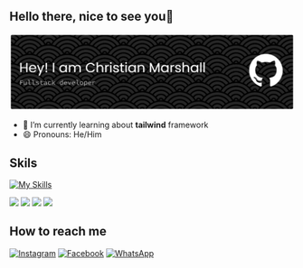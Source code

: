 ## Hello there, nice to see you👋
![EPEPANIM3K](image/github-header-banner.png)
<!--
**EPEPANIM3K/EPEPANIM3K** is a ✨ _special_ ✨ repository because its `README.md` (this file) appears on your GitHub profile.

Here are some ideas to get you started:

- 🔭 I’m currently working on ...
- 🌱 I’m currently learning ...
- 👯 I’m looking to collaborate on ...
- 🤔 I’m looking for help with ...
- 💬 Ask me about ...
- 📫 How to reach me: ...
- 😄 Pronouns: ...
- ⚡ Fun fact: ...
-->
- 🌱 I’m currently learning about **tailwind** framework
- 😄 Pronouns: He/Him

 ## Skils
 [![My Skills](https://skillicons.dev/icons?i=html,css,javascript,java)](https://skillicons.dev)

 <img src="https://img.shields.io/badge/HTML5-E34F26?style=for-the-badge&logo=html5&logoColor=white" /> <img src="https://img.shields.io/badge/CSS3-1572B6?style=for-the-badge&logo=css3&logoColor=white" /> <img src="https://img.shields.io/badge/JavaScript-323330?style=for-the-badge&logo=javascript&logoColor=F7DF1E" /> <img src="https://img.shields.io/badge/json-5E5C5C?style=for-the-badge&logo=json&logoColor=white" />

 ## How to reach me 
  [![Instagram](https://img.shields.io/badge/Instagram-E4405F?style=for-the-badge&logo=instagram&logoColor=white)](https://www.instagram.com/mars.hallchrist/) [![Facebook](https://img.shields.io/badge/Facebook-1877F2?style=for-the-badge&logo=facebook&logoColor=white)](https://www.facebook.com/marshall.saputra.2025) [![WhatsApp](https://img.shields.io/badge/WhatsApp-25D366?style=for-the-badge&logo=WhatsApp&logoColor=white)](https://wa.me/qr/6O2KJG7AVP45O1)

 